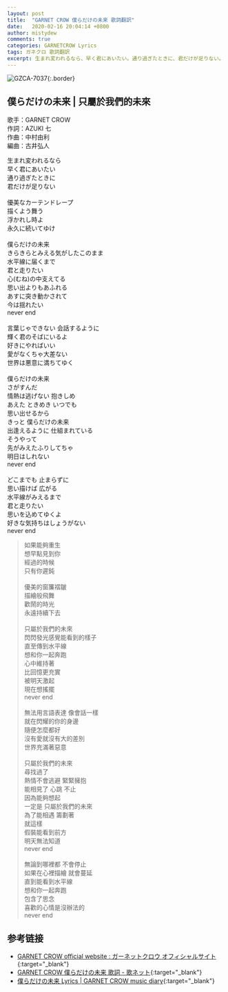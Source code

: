```yaml
---
layout: post
title:  "GARNET CROW 僕らだけの未来 歌詞翻訳"
date:   2020-02-16 20:04:14 +0800
author: mistydew
comments: true
categories: GARNETCROW Lyrics
tags: ガネクロ 歌詞翻訳
excerpt: 生まれ変われるなら、早く君にあいたい。通り過ぎたときに、君だけが足りない。
---
```

![GZCA-7037](/gc/assets/images/discography/single/GZCA-7037.jpg){:.border}

## 僕らだけの未来 | 只屬於我們的未來

歌手：GARNET CROW<br>
作詞：AZUKI 七<br>
作曲：中村由利<br>
編曲：古井弘人

<div class="lyric-original">
<p>
生まれ変われるなら<br>
早く君にあいたい<br>
通り過ぎたときに<br>
君だけが足りない<br>
<br>
優美なカーテンドレープ<br>
描くよう舞う<br>
浮かれし時よ<br>
永久に続いてゆけ<br>
<br>
僕らだけの未来<br>
きらきらとみえる気がしたこのまま<br>
水平線に届くまで<br>
君と走りたい<br>
心(むね)の中支えてる<br>
思い出よりもあふれる<br>
あすに突き動かされて<br>
今は揺れたい<br>
never end<br>
<br>
言葉じゃできない 会話するように<br>
輝く君のそばにいるよ<br>
好きにやればいい<br>
愛がなくちゃ大差ない<br>
世界は悪意に満ちてゆく<br>
<br>
僕らだけの未来<br>
さがすんだ<br>
情熱は逃げない 抱きしめ<br>
あえた ときめき いつでも<br>
思い出せるから<br>
きっと 僕らだけの未来<br>
出逢えるように 仕組まれている<br>
そうやって<br>
先がみえたふりしてちゃ<br>
明日はしれない<br>
never end<br>
<br>
どこまでも 止まらずに<br>
思い描けば 広がる<br>
水平線がみえるまで<br>
君と走りたい<br>
思いを込めてゆくよ<br>
好きな気持ちはしょうがない<br>
never end
</p>
</div>

<div class="lyric-translation">
<blockquote>
如果能夠重生<br>
想早點見到你<br>
經過的時候<br>
只有你遲鈍<br>
<br>
優美的窗簾褶皺<br>
描繪般飛舞<br>
歡鬧的時光<br>
永遠持續下去<br>
<br>
只屬於我們的未來<br>
閃閃發光感覺能看到的樣子<br>
直至傳到水平線<br>
想和你一起奔跑<br>
心中維持著<br>
比回憶更充實<br>
被明天激起<br>
現在想搖擺<br>
never end<br>
<br>
無法用言語表達 像會話一樣<br>
就在閃耀的你的身邊<br>
隨便怎麼都好<br>
沒有愛就沒有大的差別<br>
世界充滿著惡意<br>
<br>
只屬於我們的未來<br>
尋找過了<br>
熱情不會逃避 緊緊擁抱<br>
能相見了 心跳 不止<br>
因為能夠想起<br>
一定是 只屬於我們的未來<br>
為了能相遇 籌劃著<br>
就這樣<br>
假裝能看到前方<br>
明天無法知道<br>
never end<br>
<br>
無論到哪裡都 不會停止<br>
如果在心裡描繪 就會蔓延<br>
直到能看到水平線<br>
想和你一起奔跑<br>
包含了思念<br>
喜歡的心情是沒辦法的<br>
never end
</blockquote>
</div>

## 参考链接

* [GARNET CROW official website : ガーネットクロウ オフィシャルサイト](http://www.garnetcrow.com){:target="_blank"}
* [GARNET CROW 僕らだけの未来 歌詞 - 歌ネット](https://www.uta-net.com/song/18459){:target="_blank"}
* [僕らだけの未来 Lyrics \| GARNET CROW music diary](https://mistydew.github.io/gc/lyrics/original/僕らだけの未来.html){:target="_blank"}
